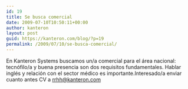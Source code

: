 ```yaml
---
id: 19
title: Se busca comercial
date: 2009-07-10T10:50:11+00:00
author: kanteron
layout: post
guid: https://kanteron.com/blog/?p=19
permalink: /2009/07/10/se-busca-comercial/
---
```

En Kanteron Systems buscamos un/a comercial para el área nacional: tecnófilo/a y buena presencia son dos requisitos fundamentales. Hablar inglés y relación con el sector médico es importante.Interesado/a enviar cuanto antes CV a rrhh@kanteron.com